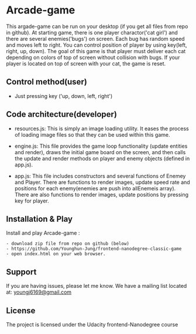 Arcade-game
===========

This argade-game can be run on your desktop (if you get all files from repo in github). At starting game, there is one player charactor('cat girl') and there are several enemies('bugs') on screen. Each bug has random speed and moves left to right. You can control position of player by using key(left, right, up, down). The goal of this game is that player must deliver each cat depending on colors  of top of screen without collision with bugs. If your player is located on top of screen with your cat, the game is reset.


Control method(user)
--------------------
- Just pressing key ('up, down, left, right')


Code architecture(developer)
----------------------------
- resources.js:
This is simply an image loading utility. It eases the process of loading image files so that they can be used within this game.

- engine.js:
This file provides the game loop functionality (update entities and render), draws the initial game board on the screen, and then calls the update and render methods on player and enemy objects (defined in app.js).

- app.js:
This file includes constructors and several functions of Enemey and Player. There are functions to render images, update speed rate and positions for each enemy(enemies are push into allEnemeis array). There are also functions to render images, update positions by pressing key for player.


Installation & Play
-------------------

Install and play Arcade-game :

    - download zip file from repo on github (below)
    - https://github.com/Younghun-Jung/frontend-nanodegree-classic-game
    - open index.html on your web browser.


Support
-------

If you are having issues, please let me know.
We have a mailing list located at: youngj6169@gmail.com


License
-------

The project is licensed under the Udacity frontend-Nanodegree course

